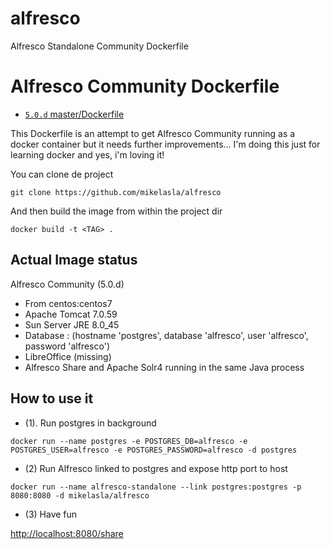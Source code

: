 # alfresco

Alfresco Standalone Community Dockerfile


# Alfresco Community Dockerfile

* [`5.0.d` master/Dockerfile](https://github.com/mikelasla/alfresco/blob/master/Dockerfile "Dockerfile") 

This Dockerfile is an attempt to get Alfresco Community running as a docker container but it needs further improvements...
I'm doing this just for learning docker and yes, i'm loving it!

You can clone de project

`git clone https://github.com/mikelasla/alfresco`

And then build the image from within the project dir

`docker build -t <TAG> .`

## Actual Image status

Alfresco Community (5.0.d)

* From centos:centos7
* Apache Tomcat 7.0.59
* Sun Server JRE 8.0_45
* Database : (hostname 'postgres', database 'alfresco', user 'alfresco', password 'alfresco')
* LibreOffice (missing)
* Alfresco Share and Apache Solr4 running in the same Java process

## How to use it  

* (1). Run postgres in background

`docker run --name postgres -e POSTGRES_DB=alfresco -e POSTGRES_USER=alfresco -e POSTGRES_PASSWORD=alfresco -d postgres`

* (2) Run Alfresco linked to postgres and expose http port to host

`docker run --name alfresco-standalone --link postgres:postgres -p 8080:8080 -d mikelasla/alfresco`

* (3) Have fun

[http://localhost:8080/share](http://localhost:8080/share)
